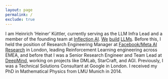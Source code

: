 ```yaml
---
layout: page
permalink: /
exclude: true
---
```


I am Heinrich ‘Heiner’ Küttler, currently serving as the LLM Infra
Lead and a member of the founding team at [Inflection
AI](https://inflection.ai). [We](https://inflection.ai/inflection-1)
[build](https://inflection.ai/inflection-2)
[LLMs](https://inflection.ai/inflection-2-5). Before this, I held the
position of Research Engineering Manager at [Facebook/Meta AI
Research](https://ai.meta.com/research/) in London, leading
Reinforcement Learning engineering across EMEA, and before that I was
a Senior Research Engineer and Team Lead at
[DeepMind](https://deepmind.google/), working on projects like DMLab,
StarCraft, and AGI. Previously, I was a Technical Solutions Consultant
at Google in London. I received my PhD in Mathematical Physics from
LMU Munich in 2014.
